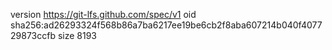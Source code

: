 version https://git-lfs.github.com/spec/v1
oid sha256:ad26293324f568b86a7ba6217ee19be6cb2f8aba607214b040f407729873ccfb
size 8193
